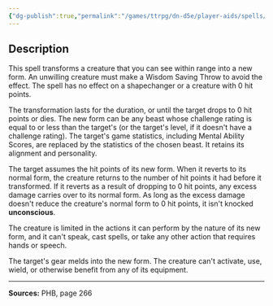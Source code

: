 ```yaml
---
{"dg-publish":true,"permalink":"/games/ttrpg/dn-d5e/player-aids/spells/level-4/polymorph/","tags":["TTRPG/DND/5e","verbal","somatic","material","concentration"]}
---
```



## Description
This spell transforms a creature that you can see within range into a new form.
An unwilling creature must make a Wisdom Saving Throw to avoid the effect.
The spell has no effect on a shapechanger or a creature with 0 hit points.

The transformation lasts for the duration, or until the target drops to 0 hit points or dies.
The new form can be any beast whose challenge rating is equal to or less than the target's (or the target's level, if it doesn't have a challenge rating).
The target's game statistics, including Mental Ability Scores, are replaced by the statistics of the chosen beast.
It retains its alignment and personality.

The target assumes the hit points of its new form.
When it reverts to its normal form, the creature returns to the number of hit points it had before it transformed.
If it reverts as a result of dropping to 0 hit points, any excess damage carries over to its normal form.
As long as the excess damage doesn't reduce the creature's normal form to 0 hit points, it isn't knocked **unconscious**.

The creature is limited in the actions it can perform by the nature of its new form, and it can't speak, cast spells, or take any other action that requires hands or speech.

The target's gear melds into the new form.
The creature can't activate, use, wield, or otherwise benefit from any of its equipment.

---

**Sources:** PHB, page 266
